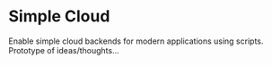 Simple Cloud
============

Enable simple cloud backends for modern applications using scripts. Prototype of ideas/thoughts...

